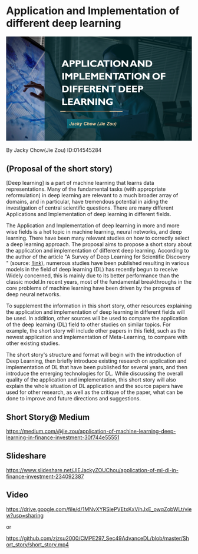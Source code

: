 # Application and Implementation of different deep learning
![image](https://github.com/zjzsu2000/CMPE297_Sec49AdvanceDL/blob/master/Short_story/ppt.png) 

By Jacky Chow(Jie Zou)
ID:014545284

## (Proposal of the short story)                                                                                                      
                                                                                                         
[Deep learning] is a part of machine learning that learns data representations. Many of the fundamental tasks (with appropriate reformulation) in deep learning are relevant to a much broader array of domains, and in particular, have tremendous potential in aiding the investigation of central scientific questions. There are many different Applications and Implementation of deep learning in different fields.

The Application and Implementation of deep learning in more and more wise fields is a hot topic in machine learning, neural networks, and deep learning. There have been many relevant studies on how to correctly select a deep learning approach. The proposal aims to propose a short story about the application and implementation of different deep learning. According to the author of the article "A Survey of Deep Learning for Scientific Discovery " (source: [!link](https://arxiv.org/pdf/2003.11755.pdf)), numerous studies have been published resulting in various models in the field of deep learning (DL) has recently begun to receive Widely concerned, this is mainly due to its better performance than the classic model.In recent years, most of the fundamental breakthroughs in the core problems of machine learning have been driven by the progress of deep neural networks.

To supplement the information in this short story, other resources explaining the application and implementation of deep learning in different fields will be used. In addition, other sources will be used to compare the application of the deep learning (DL)  field to other studies on similar topics. For example, the short story will include other papers in this field, such as the newest application and implementation of Meta-Learning, to compare with other existing studies.

The short story's structure and format will begin with the introduction of Deep Learning, then briefly introduce existing research on application and implementation of DL that have been published for several years, and then introduce the emerging technologies for DL. While discussing the overall quality of the application and implementation, this short story will also explain the whole situation of  DL application and the source papers have used for other research, as well as the critique of the paper, what can be done to improve and future directions and suggestions.


## Short Story@ Medium
https://medium.com/@jie.zou/application-of-machine-learning-deep-learning-in-finance-investment-30f744e55551

## Slideshare
https://www.slideshare.net/JIEJackyZOUChou/application-of-ml-dl-in-finance-investment-234092387

## Video
https://drive.google.com/file/d/1MNvXYRSiePVEtxKxVihJxE_owqZobWLt/view?usp=sharing

or

https://github.com/zjzsu2000/CMPE297_Sec49AdvanceDL/blob/master/Short_story/short_story.mp4


